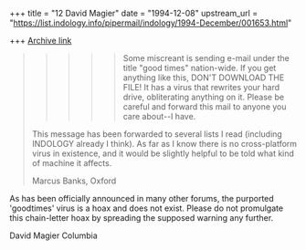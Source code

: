 +++
title = "12 David Magier"
date = "1994-12-08"
upstream_url = "https://list.indology.info/pipermail/indology/1994-December/001653.html"

+++
[Archive link](https://list.indology.info/pipermail/indology/1994-December/001653.html)

> >> >>Some miscreant is sending e-mail under the title "good times" nation-wide.
> >> >>If you get anything like this, DON'T DOWNLOAD THE FILE! It has a virus that
> >> >>rewrites your hard drive, obliterating anything on it.  Please be careful
> >> >>and forward this mail to anyone you care about--I have.
> 
> This message has been forwarded to several lists I read (including INDOLOGY
> already I think). As far as I know there is no cross-platform virus in
> existence, and it would be slightly helpful to be told what kind of machine
> it affects.
> 
> Marcus Banks, Oxford
> 
> 
>  
> 

As has been officially announced in many other forums, the purported
'goodtimes' virus is a hoax and does not exist. Please do not
promulgate this chain-letter hoax by spreading the supposed warning any
further. 

David Magier
Columbia






